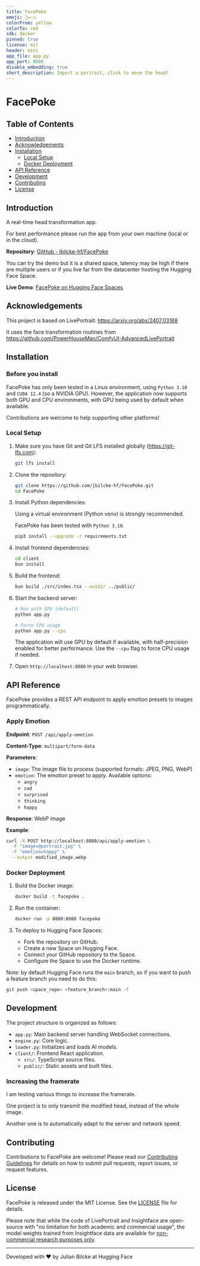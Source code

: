 ```yaml
---
title: FacePoke
emoji: 🙂‍↔️👈
colorFrom: yellow
colorTo: red
sdk: docker
pinned: true
license: mit
header: mini
app_file: app.py
app_port: 8080
disable_embedding: true
short_description: Import a portrait, click to move the head!
---
```


# FacePoke

## Table of Contents

- [Introduction](#introduction)
- [Acknowledgements](#acknowledgements)
- [Installation](#installation)
  - [Local Setup](#local-setup)
  - [Docker Deployment](#docker-deployment)
- [API Reference](#api-reference)
- [Development](#development)
- [Contributing](#contributing)
- [License](#license)

## Introduction

A real-time head transformation app.

For best performance please run the app from your own machine (local or in the cloud).

**Repository**: [GitHub - jbilcke-hf/FacePoke](https://github.com/jbilcke-hf/FacePoke)

You can try the demo but it is a shared space, latency may be high if there are multiple users or if you live far from the datacenter hosting the Hugging Face Space.

**Live Demo**: [FacePoke on Hugging Face Spaces](https://huggingface.co/spaces/jbilcke-hf/FacePoke)

## Acknowledgements

This project is based on LivePortrait: https://arxiv.org/abs/2407.03168

It uses the face transformation routines from https://github.com/PowerHouseMan/ComfyUI-AdvancedLivePortrait

## Installation

### Before you install

FacePoke has only been tested in a Linux environment, using `Python 3.10` and `CUDA 12.4` (so a NVIDIA GPU). However, the application now supports both GPU and CPU environments, with GPU being used by default when available.

Contributions are welcome to help supporting other platforms!

### Local Setup

1. Make sure you have Git and Git LFS installed globally (https://git-lfs.com):

   ```bash
   git lfs install
   ```

2. Clone the repository:
   ```bash
   git clone https://github.com/jbilcke-hf/FacePoke.git
   cd FacePoke
   ```

3. Install Python dependencies:

   Using a virtual environment (Python venv) is strongly recommended.

   FacePoke has been tested with `Python 3.10`.

   ```bash
   pip3 install --upgrade -r requirements.txt
   ```

4. Install frontend dependencies:
   ```bash
   cd client
   bun install
   ```

5. Build the frontend:
   ```bash
   bun build ./src/index.tsx --outdir ../public/
   ```

6. Start the backend server:
   ```bash
   # Run with GPU (default)
   python app.py

   # Force CPU usage
   python app.py --cpu
   ```

   The application will use GPU by default if available, with half-precision enabled for better performance. Use the `--cpu` flag to force CPU usage if needed.

7. Open `http://localhost:8080` in your web browser.

## API Reference

FacePoke provides a REST API endpoint to apply emotion presets to images programmatically.

### Apply Emotion

**Endpoint**: `POST /api/apply-emotion`

**Content-Type**: `multipart/form-data`

**Parameters**:
- `image`: The image file to process (supported formats: JPEG, PNG, WebP)
- `emotion`: The emotion preset to apply. Available options:
  - `angry`
  - `sad`
  - `surprised`
  - `thinking`
  - `happy`

**Response**: WebP image

**Example**:
```bash
curl -X POST http://localhost:8080/api/apply-emotion \
  -F "image=@portrait.jpg" \
  -F "emotion=happy" \
  --output modified_image.webp
```

### Docker Deployment

1. Build the Docker image:
   ```bash
   docker build -t facepoke .
   ```

2. Run the container:
   ```bash
   docker run -p 8080:8080 facepoke
   ```

3. To deploy to Hugging Face Spaces:
   - Fork the repository on GitHub.
   - Create a new Space on Hugging Face.
   - Connect your GitHub repository to the Space.
   - Configure the Space to use the Docker runtime.


Note: by default Hugging Face runs the `main` branch, so if you want to push a feature branch you need to do this:

```bash
git push <space_repo> <feature_branch>:main -f
```

## Development

The project structure is organized as follows:

- `app.py`: Main backend server handling WebSocket connections.
- `engine.py`: Core logic.
- `loader.py`: Initializes and loads AI models.
- `client/`: Frontend React application.
  - `src/`: TypeScript source files.
  - `public/`: Static assets and built files.

### Increasing the framerate

I am testing various things to increase the framerate.

One project is to only transmit the modified head, instead of the whole image.

Another one is to automatically adapt to the server and network speed.

## Contributing

Contributions to FacePoke are welcome! Please read our [Contributing Guidelines](CONTRIBUTING.md) for details on how to submit pull requests, report issues, or request features.

## License

FacePoke is released under the MIT License. See the [LICENSE](LICENSE) file for details.

Please note that while the code of LivePortrait and Insightface are open-source with "no limitation for both academic and commercial usage", the model weights trained from Insightface data are available for [non-commercial research purposes only](https://github.com/deepinsight/insightface?tab=readme-ov-file#license).

---

Developed with ❤️ by Julian Bilcke at Hugging Face
